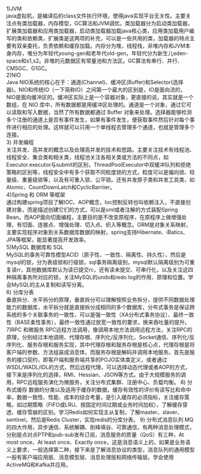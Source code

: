 1)JVM  
java虚拟机，是编译后的class文件执行环境，使得java实现平台无关性。主要关注点有类加载器，内存模型，GC算法和JVM调优。类加载器分为启动类加载器，扩展类加载器和应用类加载器，启动类加载器加载java核心类，应用类加载用户编写的类和依赖类，扩展类是这两项的补充，可以是一些共用的类，加载器的特点主要有双亲委托，负责依赖和缓存加载。内存分为堆，线程栈，非堆内存和JVM本身内存，堆分为年轻代young-gen和老年代old-gen，年轻代分为新生儿eden-space和s1,s2。非堆的元数据区有常量池和方法区。GC算法有串行、并行、CMSGC、G1GC。  
2)NIO  
Java NIO系统的核心在于：通道(Channel)、缓冲区(Buffer)和Selector(选择器)。NIO和传统IO（一下简称IO）之间第一个最大的区别是，IO是面向流的，NIO是面向缓冲区的。缓冲区实际上是一个容器对象，更直接的说，其实就是一个数组，在 NIO 库中，所有数据都是用缓冲区处理的。通道是一个对象，通过它可以读取和写入数据，当然了所有数据都通过 Buffer 对象来处理。选择器能够检测多个注册的通道上是否有事件发生，如果有事件发生，便获取事件然后针对每个事件进行相应的处理。这样就可以只用一个单线程去管理多个通道，也就是管理多个连接。  
3) 并发编程  
关注并发、高并发的概念以及处理高并发的技术和思路。主要关注技术有线程池、线程安全、集合类和相关类，线程池关注各相关类或方法的不同点，如Executor.executor与submit的区别，ThreadPoolExecutor中双缓冲队列和拒绝策略的区别等，线程安全中有多个获取不同粒度锁的方式，粒度可以是偏向锁、轻量级、重量级锁等，以及有可重入锁、公平锁。还有并发原子类和并发工具类，如Atomic、CountDownLatch和CyclicBarriier。  
4)Spring 和 ORM 等框架  
通过构建spring项目了解IOC、AOP概念，Ioc控制反转也叫依赖注入，不直接创建对象，而是描述创建它们的方式，可以是xml或者注解的方式装配Spring Bean。而AOP面向切面编程，主要目的是不改变原程序，在原程序上做增强处理，有切面、连接点、增强处理、切入点、织入等概念。ORM是对象关系映射，主要实现程序对象到关系数据库数据的映射，spring支持Hibernate、iBatics、JPA等框架，能显著提高开发效率。    
5)MySQL 数据库和 SQL    
MySQL的事务可靠性模型ACID（原子性、一致性、隔离性、持久性），然后是mysql的锁，分为表级锁和行级锁，sql事务隔离级别，mysql默认隔离级别为可重复读rr，其他数据库默认为读已提交rc，还有读未提交、可串行化，以及关注这四种隔离事务所对应的锁，关注MySQL的undo和redo log的作用、原理和位置。学会MySQL的主从复制和读写分离。  
6) 分库分表  
垂直拆分、水平拆分的原理，垂直拆分可以理解按照业务拆分，提供不同数据处理能力的数据库，水平拆分就是直接拆分成相同的多个数据库，分布式事务是保证跨系统的多个关联事务的一致性，可以是强一致性（XA分布式事务协议）、最终一致性（BASE柔性事务），最终一致性通过放宽一致性的要求，换来吞吐量的提升。
7)RPC 和微服务
RPC远程方法调用，像调用本地方法调用远程方法，关注RPC的原理，分别经过本地调用、代理存根、序列化/反序列化、Socket通信、序列化/反序列化、服务存根和服务实现，其中代理存根和服务存根是核心点，代理存根是将客户端的参数、方法组装成消息体，而服务存根是解码并调用本地服务。首先是服务的接口契约，即客户端和服务端共享的POJO实体类定义，或者通过WSDL/WADL/IDL的方式，然后远程代理，可以选择动态代理或者AOP的方式，接下来是序列化的选择，RMI、Hessian、JSON等方式。由于大规模服务的调用，RPC远程服务演化为微服务，关注分布式集群、注册中心、负载均衡。
8) 分布式缓存
数据的分类以及适用于缓存的数据，缓存有效性的评价有读写比和命中率，数据一致性、性能、成本的综合考量，是引入缓存的必须指标，关注缓存策略，如过期策略（FIFO或LRU、按固定时间过期或业务时间加权），了解缓存穿透、缓存雪崩的区别。学习Redis如何实现主从复制，了解master、slaver、sentinel，然后是Redis Cluster，实现redis的分库分表。
9) 分布式消息队列
MQ的四大作用，异步通信、系统解耦、削峰填谷、可靠通信，有两种消息处理模式，分别是点对点PTP和pub-sub发布订阅，消息服务的质量（QoS）有三种，At most once、At least once、Exactly once，这是消息语义上的，如果是业务语义上要求，一般选择第二种，接下来是了解消息协议的类型，消息队列的通用模型一般有客户端应用层、消息模型层、消息处理层和网络传输层。学会使用ActiveMQ和Kafka并应用。